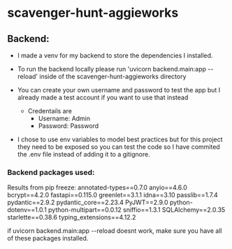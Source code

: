 # scavenger-hunt-aggieworks


## Backend:
- I made a venv for my backend to store the dependencies I installed.

- To run the backend locally please run 'uvicorn backend.main:app --reload' inside of the scavenger-hunt-aggieworks directory

- You can create your own username and password to test the app but I already made a test account if you want to use that instead
    - Credentails are 
        - Username: Admin 
        - Password: Password

- I chose to use env variables to model best practices but for this project they need to be exposed so you can test the code so I have commited the .env file instead of adding it to a gitignore.

### Backend packages used:
Results from pip freeze:
annotated-types==0.7.0
anyio==4.6.0
bcrypt==4.2.0
fastapi==0.115.0
greenlet==3.1.1
idna==3.10
passlib==1.7.4
pydantic==2.9.2
pydantic_core==2.23.4
PyJWT==2.9.0
python-dotenv==1.0.1
python-multipart==0.0.12
sniffio==1.3.1
SQLAlchemy==2.0.35
starlette==0.38.6
typing_extensions==4.12.2

if uvicorn backend.main:app --reload doesnt work, make sure you have all of these packages installed.